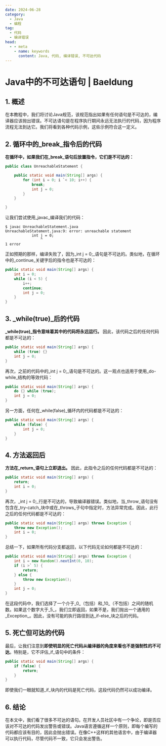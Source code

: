 ```yaml
---
date: 2024-06-28
category:
  - Java
  - 编程
tag:
  - 代码
  - 编译错误
head:
  - - meta
    - name: keywords
      content: Java, 代码, 编译错误, 不可达代码
---
```

# Java中的不可达语句 | Baeldung

## 1. 概述

在本教程中，我们将讨论Java规范，该规范指出如果有任何语句是不可达的，编译器应该抛出错误。不可达语句是在程序执行期间永远无法执行的代码，因为程序流程无法到达它。我们将看到各种代码示例，这些示例符合这一定义。

## 2. 循环中的_break_指令后的代码

**在循环中，如果我们在_break_语句后放置指令，它们是不可达的：**

```java
public class UnreachableStatement {

    public static void main(String[] args) {
        for (int i = 0; i `< 10; i++) {
            break;
            int j = 0;
        }
    }

}
```

让我们尝试使用_javac_编译我们的代码：

```shell
$ javac UnreachableStatement.java
UnreachableStatement.java:9: error: unreachable statement
            int j = 0;
                ^  
1 error
```

正如预期的那样，编译失败了，因为_int j = 0;_语句是不可达的。类似地，在循环中的_continue_关键字后的指令也是不可达的：

```java
public static void main(String[] args) {
    int i = 0;
    while (i < 5) {
        i++;
        continue;
        int j = 0;
    }
}
```

## 3. _while(true)_后的代码

**_while(true)_指令意味着其中的代码将永远运行。** 因此，该代码之后的任何代码都是不可达的：

```java
public static void main(String[] args) {
    while (true) {}
    int j = 0;
}
```

再次，之前的代码中的_int j = 0;_语句是不可达的。这一观点也适用于使用_do-while_结构的等效代码：

```java
public static void main(String[] args) {
    do {} while (true);
    int j = 0;
}
```

另一方面，任何在_while(false)_循环内的代码都是不可达的：

```java
public static void main(String[] args) {
    while (false) {
        int j = 0;
    }
}
```

## 4. 方法返回后

**方法在_return_语句上立即退出。** 因此，此指令之后的任何代码都是不可达的：

```java
public static void main(String[] args) {
    return;
    int i = 0;
}
```

再次，_int j = 0;_行是不可达的，导致编译器错误。类似地，当_throw_语句没有包含在_try-catch_块中或在_throws_子句中指定时，方法异常完成。因此，此行之后的任何代码都是不可达的：

```java
public static void main(String[] args) throws Exception {
    throw new Exception();
    int i = 0;
}
```

总结一下，如果所有代码分支都返回，以下代码无论如何都是不可达的：

```java
public static void main(String[] args) throws Exception {
    int i = new Random().nextInt(0, 10);
    if (i >` 5) {
        return;
    } else {
        throw new Exception();
    }
    int j = 0;
}
```

在这段代码中，我们选择了一个介于_0_（包括）和_10_（不包括）之间的随机数。如果这个数字大于_5_，我们立即返回，如果不是，我们抛出一个通用的_Exception_。因此，没有可能的执行路径到达_if-else_块之后的代码。

## 5. 死亡但可达的代码

最后，让我们注意到**即使明显的死亡代码从编译器的角度来看也不是强制性的不可达**。特别是，它不评估_if_语句中的条件：

```java
public static void main(String[] args) {
    if (false) {
        return;
    }
}
```

即使我们一眼就知道_if_块内的代码是死亡代码，这段代码仍然可以成功编译。

## 6. 结论

在本文中，我们看了很多不可达的语句。在开发人员社区中有一个争论，即是否应该对不可达的代码发出警告或错误。Java语言遵循这样一个原则，即每个编写的代码都应该有目的，因此会抛出错误。在像C++这样的其他语言中，由于编译器可以执行代码，尽管代码不一致，它只会发出警告。